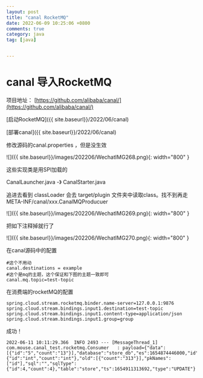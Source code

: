 ```yaml
---
layout: post
title: "canal RocketMQ"
date: 2022-06-09 10:25:06 +0800
comments: true
category: java
tag: [java]


---
```


# canal 导入RocketMQ

项目地址： [https://github.com/alibaba/canal/](https://github.com/alibaba/canal/)



[启动RocketMQ]({{ site.baseurl}}/2022/06/canal)

[部署canal]({{ site.baseurl}}/2022/06/canal)



修改源码的canal.properties ，但是没生效

![]({{ site.baseurl}}/images/202206/WechatIMG268.png){: width="800" }



这些实现类是用SPI加载的

CanalLauncher.java -》 CanalStarter.java

追进去看到 classLoader 会去 target/plugin 文件夹中读取class。找不到再走META-INF/canal/xxx.CanalMQProducuer

![]({{ site.baseurl}}/images/202206/WechatIMG269.png){: width="800" }



把如下注释掉就行了

![]({{ site.baseurl}}/images/202206/WechatIMG270.png){: width="800" }



在canal源码中的配置

```
#这个不用动
canal.destinations = example
#这个是mq的主题，这个保证和下图的主题一致即可
canal.mq.topic=test-topic

```

在消费端的rocketMQ的配置

```
spring.cloud.stream.rocketmq.binder.name-server=127.0.0.1:9876
spring.cloud.stream.bindings.input1.destination=test-topic
spring.cloud.stream.bindings.input1.content-type=application/json
spring.cloud.stream.bindings.input1.group=group
```



成功！

```
2022-06-11 10:11:29.366  INFO 2493 --- [MessageThread_1] com.mouse.canal_test.rocketmq.Consumer   : payload={"data":[{"id":"5","count":"13"}],"database":"store_db","es":1654874446000,"id":1,"isDdl":false,"mysqlType":{"id":"int","count":"int"},"old":[{"count":"313"}],"pkNames":["id"],"sql":"","sqlType":{"id":4,"count":4},"table":"store","ts":1654911313692,"type":"UPDATE"}

```



